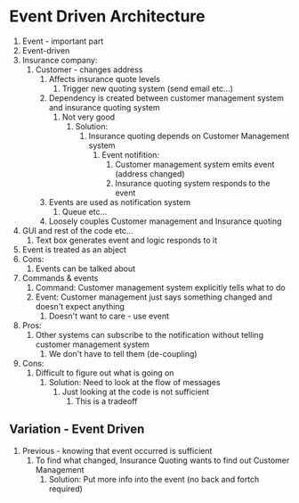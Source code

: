 # Event Driven Architecture #
1. Event - important part
2. Event-driven
3. Insurance company:
	1. Customer - changes address
		1. Affects insurance quote levels
			1. Trigger new quoting system (send email etc...)
		2. Dependency is created between customer management system and insurance quoting system
			1. Not very good
				1. Solution:
					1. Insurance quoting depends on Customer Management system
						1. Event notifition:
							1. Customer management system emits event (address changed)
							2. Insurance quoting system responds to the event
		3. Events are used as notification system
			1. Queue etc...
		4. Loosely couples Customer management and Insurance quoting
4. GUI and rest of the code etc...
	1. Text box generates event and logic responds to it
5. Event is treated as an abject
6. Cons: 
	1. Events can be talked about
7. Commands & events
	1. Command: Customer management system explicitly tells what to do
	2. Event: Customer management just says something changed and doesn't expect anything
		1. Doesn't want to care - use event
8. Pros:
	1. Other systems can subscribe to the notification without telling customer management system
		1. We don't have to tell them (de-coupling)
9. Cons:
	1. Difficult to figure out what is going on
		1. Solution: Need to look at the flow of messages
			1. Just looking at the code is not sufficient
				1. This is a tradeoff

## Variation - Event Driven ##
1. Previous - knowing that event occurred is sufficient
	1. To find what changed, Insurance Quoting wants to find out Customer Management
		1. Solution: Put more info into the event (no back and fortch required)